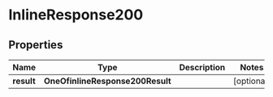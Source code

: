 # InlineResponse200

## Properties
Name | Type | Description | Notes
------------ | ------------- | ------------- | -------------
**result** | **OneOfinlineResponse200Result** |  |  [optional]
